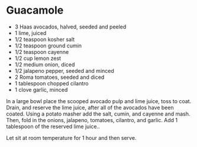 # Guacamole

* 3 Haas avocados, halved, seeded and peeled
* 1 lime, juiced
* 1/2 teaspoon kosher salt
* 1/2 teaspoon ground cumin
* 1/2 teaspoon cayenne
* 1/2 cup lemon zest
* 1/2 medium onion, diced
* 1/2 jalapeno pepper, seeded and minced
* 2 Roma tomatoes, seeded and diced
* 1 tablespoon chopped cilantro
* 1 clove garlic, minced

In a large bowl place the scooped avocado pulp 
and lime juice, toss to coat. Drain, and reserve 
the lime juice, after all of the avocados have been coated. 
Using a potato masher add the salt, 
cumin, and cayenne and mash. Then, fold in the onions, jalapeno, 
tomatoes, cilantro, and garlic. Add 1 tablespoon of the reserved 
lime juice..

Let sit at room temperature for 1 hour and then serve.
